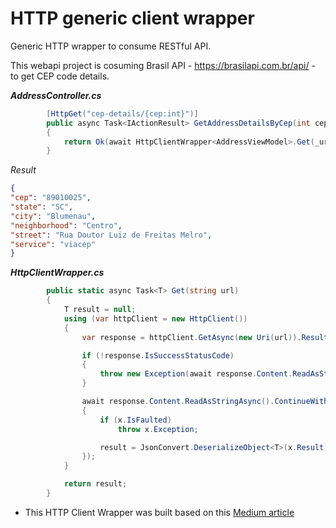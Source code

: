 # HTTP generic client wrapper
Generic HTTP wrapper to consume RESTful API.

This webapi project is cosuming Brasil API - https://brasilapi.com.br/api/ - to get CEP code details.

<b><i>AddressController.cs </b></i>

```csharp
        [HttpGet("cep-details/{cep:int}")]
        public async Task<IActionResult> GetAddressDetailsByCep(int cep)
        {
            return Ok(await HttpClientWrapper<AddressViewModel>.Get(_urlBrasilApi + $"cep/v1/{cep}"));
        }
```

<i> Result </i>
```json
{
"cep": "89010025",
"state": "SC",
"city": "Blumenau",
"neighborhood": "Centro",
"street": "Rua Doutor Luiz de Freitas Melro",
"service": "viacep"
}
```

<b><i>HttpClientWrapper.cs </b></i>

```csharp
        public static async Task<T> Get(string url)
        {
            T result = null;
            using (var httpClient = new HttpClient())
            {
                var response = httpClient.GetAsync(new Uri(url)).Result;

                if (!response.IsSuccessStatusCode)
                {
                    throw new Exception(await response.Content.ReadAsStringAsync());
                }

                await response.Content.ReadAsStringAsync().ContinueWith((Task<string> x) =>
                {
                    if (x.IsFaulted)
                        throw x.Exception;

                    result = JsonConvert.DeserializeObject<T>(x.Result);
                });
            }

            return result;
        }
```
		
* This HTTP Client Wrapper was built based on this [Medium article](https://medium.com/@srikanth.gunnala/generic-wrapper-to-consume-asp-net-web-api-rest-service-641b50462c0 )



